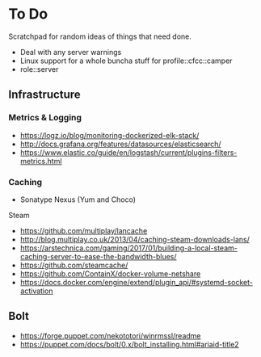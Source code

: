 To Do
=====

Scratchpad for random ideas of things that need done.

* Deal with any server warnings
* Linux support for a whole buncha stuff for profile::cfcc::camper
* role::server

Infrastructure
--------------

### Metrics & Logging
* https://logz.io/blog/monitoring-dockerized-elk-stack/
* http://docs.grafana.org/features/datasources/elasticsearch/
* https://www.elastic.co/guide/en/logstash/current/plugins-filters-metrics.html

### Caching
* Sonatype Nexus (Yum and Choco)

Steam
* https://github.com/multiplay/lancache
* http://blog.multiplay.co.uk/2013/04/caching-steam-downloads-lans/
* https://arstechnica.com/gaming/2017/01/building-a-local-steam-caching-server-to-ease-the-bandwidth-blues/
* https://github.com/steamcache/
* https://github.com/ContainX/docker-volume-netshare
* https://docs.docker.com/engine/extend/plugin_api/#systemd-socket-activation

Bolt
----
* https://forge.puppet.com/nekototori/winrmssl/readme
* https://puppet.com/docs/bolt/0.x/bolt_installing.html#ariaid-title2
